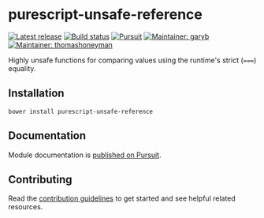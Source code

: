 # purescript-unsafe-reference

[![Latest release](http://img.shields.io/github/release/purescript-contrib/purescript-unsafe-reference.svg)](https://github.com/purescript-contrib/purescript-unsafe-reference/releases)
[![Build status](https://travis-ci.org/purescript-contrib/purescript-unsafe-reference.svg?branch=master)](https://travis-ci.org/purescript-contrib/purescript-unsafe-reference)
[![Pursuit](http://pursuit.purescript.org/packages/purescript-unsafe-reference/badge)](http://pursuit.purescript.org/packages/purescript-unsafe-reference/)
[![Maintainer: garyb](https://img.shields.io/badge/maintainer-garyb-lightgrey.svg)](http://github.com/garyb)
[![Maintainer: thomashoneyman](https://img.shields.io/badge/maintainer-thomashoneyman-lightgrey.svg)](http://github.com/thomashoneyman)

Highly unsafe functions for comparing values using the runtime's strict (`===`) equality.

## Installation

```
bower install purescript-unsafe-reference
```

## Documentation

Module documentation is [published on Pursuit](http://pursuit.purescript.org/packages/purescript-unsafe-reference).

## Contributing

Read the [contribution guidelines](https://github.com/purescript-contrib/purescript-unsafe-reference/blob/master/.github/contributing.md) to get started and see helpful related resources.
